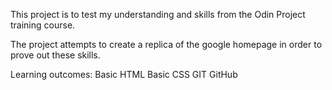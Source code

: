 This project is to test my understanding and skills from the Odin Project training course.

The project attempts to create a replica of the google homepage in order to prove out these skills.

Learning outcomes:
    Basic HTML
    Basic CSS
    GIT
    GitHub